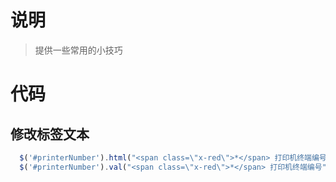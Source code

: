 #   说明

> 提供一些常用的小技巧

# 代码

##  修改标签文本

```js
  $('#printerNumber').html("<span class=\"x-red\">*</span> 打印机终端编号") // 会解析html标签
  $('#printerNumber').val("<span class=\"x-red\">*</span> 打印机终端编号") // 不会解析html标签
```



